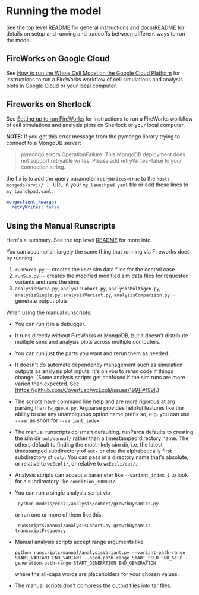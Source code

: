 # Running the model

See the top level [README](../README.md) for general instructions and [docs/README](README.md) for details on setup and running
and tradeoffs between different ways to run the model.


## FireWorks on Google Cloud

See [How to run the Whole Cell Model on the Google Cloud Platform](google-cloud.md)
for instructions to run a FireWorks workflow of cell simulations and analysis plots in Google Cloud or your local computer.

## Fireworks on Sherlock

See [Setting up to run FireWorks](wholecell/fireworks/README.md) for instructions to run a FireWorks workflow of cell simulations and analysis plots on Sherlock or your local computer.

**NOTE:** If you get this error message from the pymongo library trying to connect to a MongoDB server:

> pymongo.errors.OperationFailure: This MongoDB deployment does not support retryable writes. Please add retryWrites=false to your connection string.

the fix is to add the query parameter `retryWrites=true` to the `host: mongodb+srv://...` URL in your `my_launchpad.yaml` file or add these lines to `my_launchpad.yaml`:

```yaml
mongoclient_kwargs:
  retryWrites: false
```

## Using the Manual Runscripts

Here's a summary. See the top level [README](../README.md) for more info.

You can accomplish largely the same thing that running via Fireworks does by running:

1. `runParca.py` -- creates the `kb/*` sim data files for the control case
2. `runSim.py` -- creates the modified modified sim data files for requested variants and runs the sims
3. `analysisParca.py`, `analysisCohort.py`, `analysisMultigen.py`, `analysisSingle.py`, `analysisVariant.py`, `analysisComparison.py` -- generate output plots

When using the manual runscripts:

* You can run it in a debugger.
* It runs directly without FireWorks or MongoDB, but it doesn't distribute multiple sims and analysis plots across multiple computers.
* You can run just the parts you want and rerun them as needed.
* It doesn't do automate dependency management such as simulation outputs as analysis plot inputs. It's on you to rerun code if things change. (Some analysis scripts get confused if the sim runs are more varied than expected. See [https://github.com/CovertLab/wcEcoli/issues/199](#199).)
* The scripts have command line help and are more rigorous at arg parsing than `fw_queue.py`. Argparse provides helpful features like the ability to use any unambiguous option name prefix so, e.g. you can use `--var` as short for `--variant_index`.
* The manual runscripts do smart defaulting. runParca defaults to creating the sim dir `out/manual/` rather than a timestamped directory name. The others default to finding the most likely sim dir, i.e. the latest timestamped subdirectory of `out/` or else the alphabetically first subdirectory of `out/`. You can pass in a directory name that's absolute, or relative to `wcEcoli/`, or relative to `wcEcoli/out/`.
* Analysis scripts can accept a parameter like `--variant_index 1` to look for a subdirectory like `condition_000001/`.
* You can run a single analysis script via

       python models/ecoli/analysis/cohort/growthDynamics.py

   or run one or more of them like this:

       runscripts/manual/analysisCohort.py growthDynamics transcriptFrequency
* Manual analysis scripts accept range arguments like  
  ```
  python runscripts/manual/analysisVariant.py --variant-path-range START_VARIANT END_VARIANT --seed-path-range START_SEED END_SEED --generation-path-range START_GENERATION END_GENERATION
  ```  
  where the all-caps words are placeholders for your chosen values.
* The manual scripts don't compress the output files into tar files.

